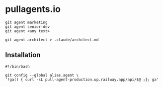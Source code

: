 # pullagents.io 


```
git agent marketing
git agent senior-dev
git agent <any text>

git agent architect > .claude/architect.md
```


## Installation

```
#!/bin/bash

git config --global alias.agent \
'!ga() { curl -sL pull-agent-production.up.railway.app/api/$@ ;}; ga'
```
